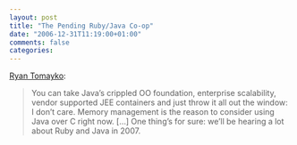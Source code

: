 ```yaml
---
layout: post
title: "The Pending Ruby/Java Co-op"
date: "2006-12-31T11:19:00+01:00"
comments: false
categories: 
---
```


<p><a href="http://tomayko.com/articles/2006/12/30/ruby-java-co-op">Ryan Tomayko</a>:</p>

<blockquote>
<p>You can take Java&#8217;s crippled OO foundation, enterprise scalability, vendor supported JEE containers and just throw it all out the window: I don&#8217;t care. Memory management is the reason to consider using Java over C right now. [&#8230;] One thing&#8217;s for sure: we&#8217;ll be hearing a lot about Ruby and Java in 2007.</p>
</blockquote>


